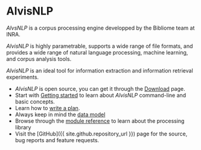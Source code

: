 # AlvisNLP

*AlvsNLP* is a corpus processing engine developped by the Bibliome team at INRA.

*AlvisNLP* is highly parametrable, supports a wide range of file formats, and provides a wide range of natural language processing, machine learning, and corpus analysis tools.

*AlvisNLP* is an ideal tool for information extraction and information retrieval experiments.

* *AlvisNLP* is open source, you can get it through the [Download](Download) page.
* Start with [Getting started](Getting-started) to learn about *AlvisNLP* command-line and basic concepts.
* Learn how to [write a plan](Write-a-plan).
* Always keep in mind the [data model](Data-model)
* Browse through the [module reference](Module-reference) to learn about the processing library
* Visit the [GitHub]({{ site.github.repository_url }}) page for the source, bug reports and feature requests.
